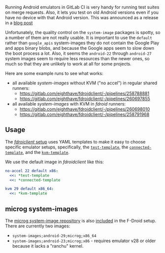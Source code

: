 
Running Android emulators in GitLab CI is very handy for running test suites on merge requests.  Also, it lets you test on old Android versions even if you have no device with that Android version.  This was announced as a release in a [blog post](https://f-droid.org/2021/02/24/running-emulator-tests-on-gitlab-ci.html)

Unfortunately, the quality control on the `system-image` packages is spotty, so a number of them are not really usable. It is important to use the `default` rather than `google_apis` system-images they do not contain the Google Play and apps binary blobs, and because the Google apps seem to slow down the boot process a lot.  Also, it seems the `android-22` through `android-27` system images seem to require less resources than the newer ones, so much so that they are unlikely to work at all for some projects.

Here are some example runs to see what works:

* all available _system-images_ without KVM ("no accel") in regular shared runners:
  * https://gitlab.com/eighthave/fdroidclient/-/pipelines/258788881
  * https://gitlab.com/eighthave/fdroidclient/-/pipelines/260697855
* all available _system-images_ with KVM in _fdroid_ runners:
  * https://gitlab.com/eighthave/fdroidclient/-/pipelines/260698010
  * https://gitlab.com/eighthave/fdroidclient/-/pipelines/258791968


## Usage

The [_fdroiclient_ setup](https://gitlab.com/fdroid/fdroidclient/-/blob/8c2fa955/.gitlab-ci.yml) uses YAML templates to make it easy to choose specific emulator setups, specifically, the [`test-template`](https://gitlab.com/fdroid/fdroidclient/-/blob/8c2fa955/.gitlab-ci.yml#L24), the [`connected-template`](https://gitlab.com/fdroid/fdroidclient/-/blob/8c2fa955/.gitlab-ci.yml#L80), and the [`kvm-template`](https://gitlab.com/fdroid/fdroidclient/-/blob/8c2fa955/.gitlab-ci.yml#L109).

We use the default image in _fdroidclient_ like this:

```yaml
no-accel 22 default x86:
  <<: *test-template
  <<: *connected-template

kvm 29 default x86_64:
  <<: *kvm-template
```


## microg system-images

The [microg system-image repository](https://github.com/microg/GmsCore/wiki/Development-Tools) is also [included](https://gitlab.com/fdroid/ci-images-client/-/commit/85ed9490) in the F-Droid setup.  There are currently two images:

* `system-images;android-29;microg;x86_64`
* `system-images;android-23;microg;x86` - requires emulator v28 or older because it lacks a "ranchu" kernel.
